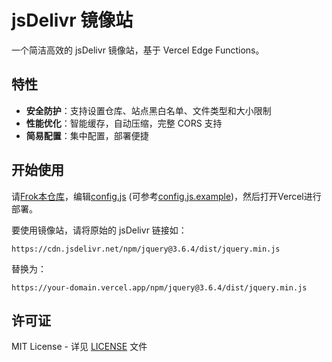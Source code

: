 # jsDelivr 镜像站

一个简洁高效的 jsDelivr 镜像站，基于 Vercel Edge Functions。

## 特性

- **安全防护**：支持设置仓库、站点黑白名单、文件类型和大小限制
- **性能优化**：智能缓存，自动压缩，完整 CORS 支持
- **简易配置**：集中配置，部署便捷


## 开始使用   

请[Frok本仓库](https://github.com/rong6/jsd/fork)，编辑[config.js](config.js) (可参考[config.js.example](config.js.example))，然后打开Vercel进行部署。

要使用镜像站，请将原始的 jsDelivr 链接如：
```
https://cdn.jsdelivr.net/npm/jquery@3.6.4/dist/jquery.min.js
```

替换为：
```
https://your-domain.vercel.app/npm/jquery@3.6.4/dist/jquery.min.js
``` 

## 许可证

MIT License - 详见 [LICENSE](LICENSE) 文件